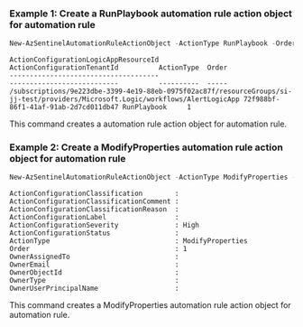 ### Example 1: Create a RunPlaybook automation rule action object for automation rule
```powershell
New-AzSentinelAutomationRuleActionObject -ActionType RunPlaybook -Order 1 -LogicAppResourceId $LogicAppResource.Id -TenantId (Get-AzContext).Tenant.Id
```

```output
ActionConfigurationLogicAppResourceId                                                                                           ActionConfigurationTenantId          ActionType  Order
-------------------------------------                                                                                           ---------------------------          ----------  -----
/subscriptions/9e223dbe-3399-4e19-88eb-0975f02ac87f/resourceGroups/si-jj-test/providers/Microsoft.Logic/workflows/AlertLogicApp 72f988bf-86f1-41af-91ab-2d7cd011db47 RunPlaybook     1
```

This command creates a automation rule action object for automation rule.

### Example 2: Create a ModifyProperties automation rule action object for automation rule
```powershell
New-AzSentinelAutomationRuleActionObject -ActionType ModifyProperties -Order 1 -Severity High
```

```output
ActionConfigurationClassification        : 
ActionConfigurationClassificationComment : 
ActionConfigurationClassificationReason  : 
ActionConfigurationLabel                 : 
ActionConfigurationSeverity              : High
ActionConfigurationStatus                : 
ActionType                               : ModifyProperties
Order                                    : 1
OwnerAssignedTo                          : 
OwnerEmail                               : 
OwnerObjectId                            : 
OwnerType                                : 
OwnerUserPrincipalName                   : 
```

This command creates a ModifyProperties automation rule action object for automation rule.

